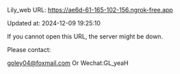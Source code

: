 Lily_web URL: https://ae6d-61-165-102-156.ngrok-free.app

Updated at: 2024-12-09 19:25:10

If you cannot open this URL, the server might be down.

Please contact: 

goley04@foxmail.com Or Wechat:GL_yeaH
